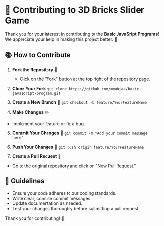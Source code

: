 # 🤝 Contributing to 3D Bricks Slider Game

Thank you for your interest in contributing to the **Basic JavaSript Programs**! We appreciate your help in making this project better. 💪

## 📚 How to Contribute

1. **Fork the Repository** 🍴
   - Click on the "Fork" button at the top right of the repository page.

2. **Clone Your Fork** 
`git clone https://github.com/mmabiaa/basic-javascript-program.git`


3. **Create a New Branch** 🌿
`git checkout -b feature/YourFeatureName`


4. **Make Changes** ✏️
- Implement your feature or fix a bug.

5. **Commit Your Changes** 💾
`git commit -m "Add your commit message here"`


6. **Push Your Changes** 🚀
`git push origin feature/YourFeatureName`


7. **Create a Pull Request** 🔄
- Go to the original repository and click on "New Pull Request."

## 📝 Guidelines

- Ensure your code adheres to our coding standards.
- Write clear, concise commit messages.
- Update documentation as needed.
- Test your changes thoroughly before submitting a pull request.

Thank you for contributing! 🌟
